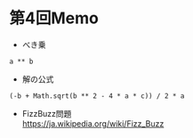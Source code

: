 第4回Memo
=========
* べき乗
```
a ** b
```
* 解の公式
```
(-b + Math.sqrt(b ** 2 - 4 * a * c)) / 2 * a
```
* FizzBuzz問題  
https://ja.wikipedia.org/wiki/Fizz_Buzz
